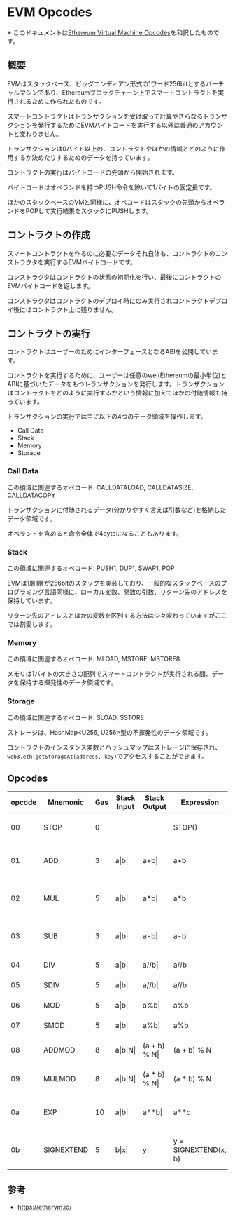 # EVM Opcodes

※ このドキュメントは[Ethereum Virtual Machine Opcodes](https://ethervm.io/)を和訳したものです。

## 概要
EVMはスタックベース、ビッグエンディアン形式の1ワード256bitとするバーチャルマシンであり、Ethereumブロックチェーン上でスマートコントラクトを実行されるために作られたものです。

スマートコントラクトはトランザクションを受け取って計算やさらなるトランザクションを発行するためにEVMバイトコードを実行する以外は普通のアカウントと変わりません。

トランザクションは0バイト以上の、コントラクトやほかの情報とどのように作用するか決めたりするためのデータを持っています。

コントラクトの実行はバイトコードの先頭から開始されます。

バイトコードはオペランドを持つPUSH命令を除いて1バイトの固定長です。

ほかのスタックベースのVMと同様に、オペコードはスタックの先頭からオペランドをPOPして実行結果をスタックにPUSHします。

## コントラクトの作成

スマートコントラクトを作るのに必要なデータそれ自体も、コントラクトのコンストラクタを実行するEVMバイトコードです。

コンストラクタはコントラクトの状態の初期化を行い、最後にコントラクトのEVMバイトコードを返します。

コンストラクタはコントラクトのデプロイ時にのみ実行されコントラクトデプロイ後にはコントラクト上に残りません。

## コントラクトの実行

コントラクトはユーザーのためにインターフェースとなるABIを公開しています。

コントラクトを実行するために、ユーザーは任意のwei(Ethereumの最小単位)とABIに基づいたデータをもつトランザクションを発行します。トランザクションはコントラクトをどのように実行するかという情報に加えてほかの付随情報も持っています。

トランザクションの実行では主に以下の4つのデータ領域を操作します。

- Call Data
- Stack
- Memory
- Storage

### Call Data

この領域に関連するオペコード: CALLDATALOAD, CALLDATASIZE, CALLDATACOPY

トランザクションに付随されるデータ(分かりやすく言えば引数など)を格納したデータ領域です。

オペランドを含めると命令全体で4byteになることもあります。

### Stack

この領域に関連するオペコード: PUSH1, DUP1, SWAP1, POP

EVMは1層1層が256bitのスタックを実装しており、一般的なスタックベースのプログラミング言語同様に、ローカル変数、関数の引数、リターン先のアドレスを保持しています。

リターン先のアドレスとほかの変数を区別する方法は少々変わっていますがここでは割愛します。

### Memory

この領域に関連するオペコード: MLOAD, MSTORE, MSTORE8

メモリは1バイトの大きさの配列でスマートコントラクトが実行される間、データを保持する揮発性のデータ領域です。

### Storage

この領域に関連するオペコード: SLOAD, SSTORE

ストレージは、HashMap<U256, U256>型の不揮発性のデータ領域です。

コントラクトのインスタンス変数とハッシュマップはストレージに保存され、`web3.eth.getStorageAt(address, key)`でアクセスすることができます。

## Opcodes

|   opcode    |  Mnemonic   |     Gas     |  Stack Input  |  Stack Output  |  Expression  |   Notes   |
| ----------- | ----------- | ----------- |  -----------  |  -----------   | -----------  | --------- |
|  00         |  STOP       |  0          |               |                |  STOP()      |  halts execution of the contract      |
|  01         |  ADD        |  3          |  a\|b\|         |  a+b\|          |  a+b         |  (u)int256 addition modulo 2**256  |
|  02         |  MUL        |  5          |  a\|b\|         |  a\*b\|          |  a\*b         |  (u)int256 multiplication modulo 2**256  |
|  03         |  SUB        |  3          |  a\|b\|         |  a-b\|          |  a-b         |  (u)int256 subtraction modulo 2**256  |
|  04         |  DIV        |  5          |  a\|b\|         |  a//b\|          |  a//b         |  uint256 division  |
|  05         |  SDIV       |  5          |  a\|b\|         |  a//b\|          |  a//b         |  int256 division   |
|  06         |  MOD        |  5          |  a\|b\|         |  a%b\|          |  a%b         |  uint256 modulus   |
|  07         |  SMOD        |  5          |  a\|b\|         |  a%b\|          |  a%b         |  int256 modulus   |
|  08         |  ADDMOD        |  8          |  a\|b\|N\|         |  (a + b) % N\|          |  (a + b) % N         |  (u)int256 addition modulo N   |
|  09         |  MULMOD        |  8          |  a\|b\|N\|         |  (a * b) % N\|          |  (a * b) % N         |  (u)int256 multiplication modulo N   |
|  0a         |  EXP        |  10          |  a\|b\|        |  a\*\*b\|          |  a\*\*b         |  uint256 exponentiation modulo 2**256  |
|  0b         |  SIGNEXTEND        |  5          |  b\|x\|        |  y\|          |  y = SIGNEXTEND(x, b)         |  sign extends x from (b + 1) * 8 bits to 256 bits.  |
## 参考

- https://ethervm.io/